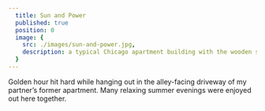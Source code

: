 ```yaml
---
  title: Sun and Power
  published: true
  position: 0
  image: {
    src: ./images/sun-and-power.jpg,
    description: a typical Chicago apartment building with the wooden staircase in the back is basked in the evening sun. In the foreground a power pole stands with electrical wires running off of it in all directions, crisscrossing across the entire scene except for the top left quadrant
  }
---
```


Golden hour hit hard while hanging out in the alley-facing driveway of my partner’s former apartment. Many relaxing summer evenings were enjoyed out here together.
